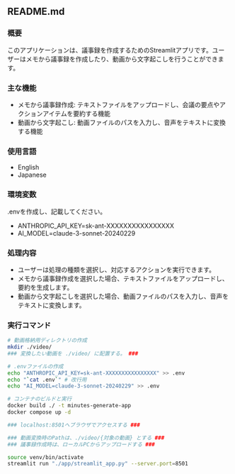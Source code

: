 ## README.md

### 概要
このアプリケーションは、議事録を作成するためのStreamlitアプリです。ユーザーはメモから議事録を作成したり、動画から文字起こしを行うことができます。

### 主な機能
- メモから議事録作成: テキストファイルをアップロードし、会議の要点やアクションアイテムを要約する機能
- 動画から文字起こし: 動画ファイルのパスを入力し、音声をテキストに変換する機能

### 使用言語
- English
- Japanese

### 環境変数
.envを作成し、記載してください。  
- ANTHROPIC_API_KEY=sk-ant-XXXXXXXXXXXXXXXX
- AI_MODEL=claude-3-sonnet-20240229

### 処理内容
- ユーザーは処理の種類を選択し、対応するアクションを実行できます。
- メモから議事録作成を選択した場合、テキストファイルをアップロードし、要約を生成します。
- 動画から文字起こしを選択した場合、動画ファイルのパスを入力し、音声をテキストに変換します。

### 実行コマンド
```bash
# 動画格納用ディレクトリの作成
mkdir ./video/
### 変換したい動画を ./video/ に配置する。 ###

# .envファイルの作成
echo "ANTHROPIC_API_KEY=sk-ant-XXXXXXXXXXXXXXXX" >> .env
echo "`cat .env`" # 改行用
echo "AI_MODEL=claude-3-sonnet-20240229" >> .env

# コンテナのビルドと実行
docker build ./ -t minutes-generate-app
docker compose up -d 

### localhost:8501へブラウザでアクセスする ###

### 動画変換時のPathは、./video/{対象の動画} とする ###
### 議事録作成時は、ローカルPCからアップロードする ###

source venv/bin/activate
streamlit run "./app/streamlit_app.py" --server.port=8501
```